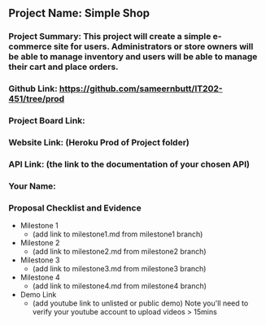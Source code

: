 ## Project Name: Simple Shop
### Project Summary: This project will create a simple e-commerce site for users. Administrators or store owners will be able to manage inventory and users will be able to manage their cart and place orders.
### Github Link: https://github.com/sameernbutt/IT202-451/tree/prod
### Project Board Link: 
### Website Link: (Heroku Prod of Project folder)
### API Link: (the link to the documentation of your chosen API)
### Your Name:

 
 
### Proposal Checklist and Evidence

- Milestone 1
  - (add link to milestone1.md from milestone1 branch)  
- Milestone 2
  - (add link to milestone2.md from milestone2 branch)
- Milestone 3
  - (add link to milestone3.md from milestone3 branch)
- Milestone 4
  - (add link to milestone4.md from milestone4 branch)
- Demo Link
  - (add youtube link to unlisted or public demo) Note you'll need to verify your youtube account to upload videos > 15mins
  